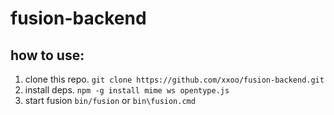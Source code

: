 # fusion-backend

## how to use:
1. clone this repo.
	`git clone https://github.com/xxoo/fusion-backend.git`
2. install deps.
	`npm -g install mime ws opentype.js`
3. start fusion
	`bin/fusion` or `bin\fusion.cmd`